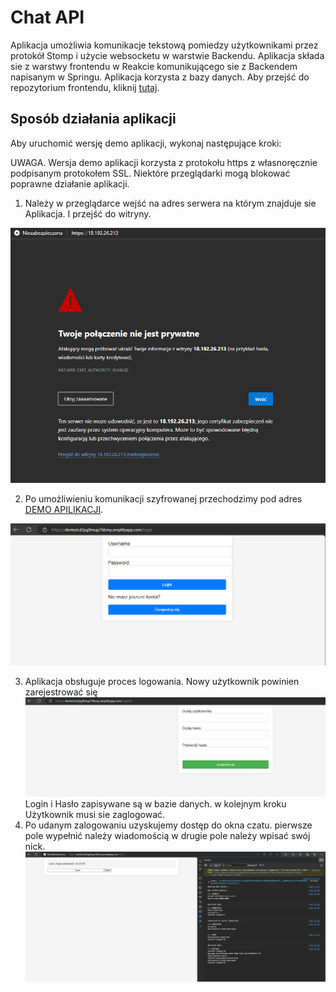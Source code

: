 # Chat API
Aplikacja umożliwia komunikacje tekstową pomiedzy użytkownikami przez protokół Stomp i użycie websocketu w warstwie Backendu.
Aplikacja składa sie z warstwy frontendu w Reakcie komunikującego sie z Backendem napisanym w Springu. 
Aplikacja korzysta z bazy danych.
Aby przejść do repozytorium frontendu, kliknij [tutaj](https://github.com/GitHubCezary/chat-api-frontend).


## Sposób działania aplikacji

Aby uruchomić wersję demo aplikacji, wykonaj następujące kroki:

UWAGA. Wersja demo aplikacji korzysta z protokołu https z własnoręcznie podpisanym protokołem SSL. 
Niektóre przeglądarki mogą blokować poprawne działanie aplikacji.

1. Należy w przeglądarce wejść na adres serwera na którym znajduje sie Aplikacja. I przejść do witryny.

 ![Zrzut ekranu](https://github.com/GitHubCezary/chatApi/blob/master/Zrzut%20ekranu%202024-02-06%20143200.png)

2. Po umożliwieniu komunikacji szyfrowanej przechodzimy pod adres [DEMO APILIKACJI](https://devtest.d2pg9mujz7kbmy.amplifyapp.com/).
   
 ![Zrzut ekranu](https://github.com/GitHubCezary/chatApi/blob/master/Zrzut%20ekranu%202024-02-06%20143230.png)
 
3. Aplikacja obsługuje proces logowania. Nowy użytkownik powinien zarejestrować się 
 ![Zrzut ekranu](https://github.com/GitHubCezary/chatApi/blob/master/Zrzut%20ekranu%202024-02-06%20174017.png)
Login i Hasło zapisywane są w bazie danych. w kolejnym kroku Użytkownik musi sie zaglogować.
4. Po udanym zalogowaniu uzyskujemy dostęp do okna czatu. pierwsze pole wypełnić należy wiadomością w drugie pole należy wpisać swój nick.
![Zrzut ekranu](https://github.com/GitHubCezary/chatApi/blob/master/Zrzut%20ekranu%202024-02-06%20143323.png)
